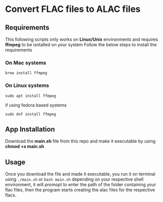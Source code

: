 # Convert FLAC files to ALAC files

## Requirements

This following scripts only works on **Linux/Unix** environments and requires **ffmpeg** to be isntalled on your system
Follow the below steps to install the requirements

### On Mac systems

`brew install ffmpeg`

### On Linux systems

`sudo apt install ffmpeg`

if using fedora based systems

`sudo dnf install ffmpeg`

## App Installation

Download the **main.sh** file from this repo and make it executable by using **chmod +x main.sh**

## Usage

Once you download the file and made it executable, you run it on terminal using `./main.sh` or `bash main.sh` depending on your respective shell environment, it will promopt to enter the path of the folder containing your flac files, then the program starts creating the alac files for the respective flacs.

